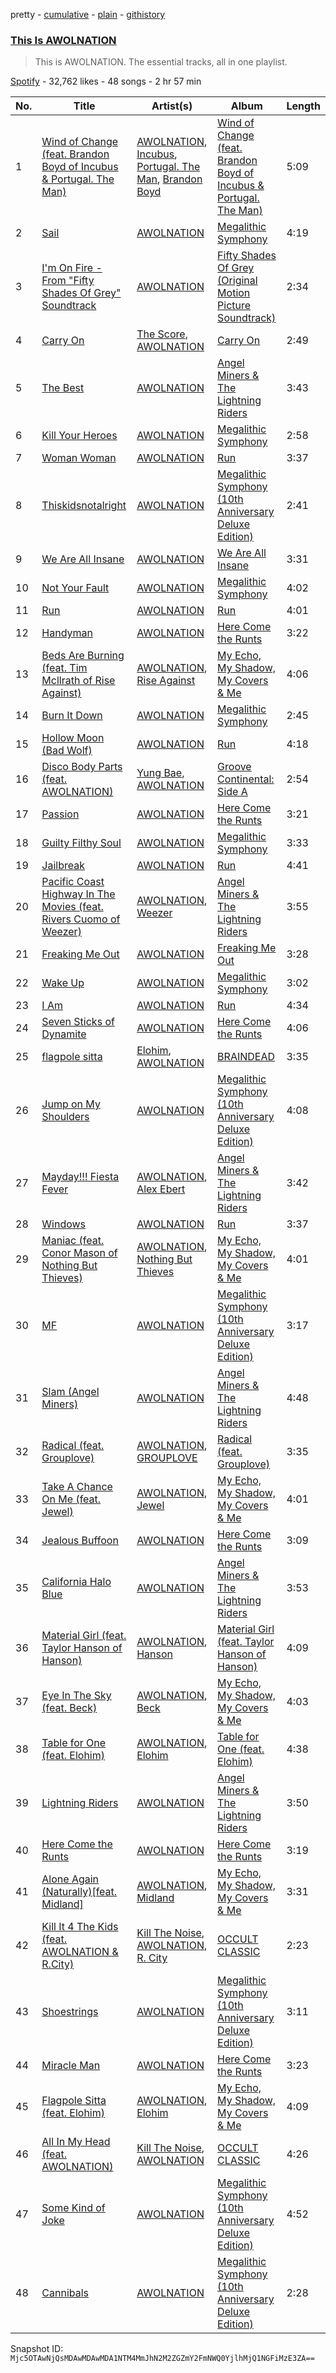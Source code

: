 pretty - [cumulative](/playlists/cumulative/37i9dQZF1DZ06evO2yLRw4.md) - [plain](/playlists/plain/37i9dQZF1DZ06evO2yLRw4) - [githistory](https://github.githistory.xyz/mackorone/spotify-playlist-archive/blob/main/playlists/plain/37i9dQZF1DZ06evO2yLRw4)

### [This Is AWOLNATION](https://open.spotify.com/playlist/37i9dQZF1DZ06evO2yLRw4)

> This is AWOLNATION\. The essential tracks, all in one playlist.

[Spotify](https://open.spotify.com/user/spotify) - 32,762 likes - 48 songs - 2 hr 57 min

| No. | Title | Artist(s) | Album | Length |
|---|---|---|---|---|
| 1 | [Wind of Change \(feat\. Brandon Boyd of Incubus & Portugal\. The Man\)](https://open.spotify.com/track/6dgniKsterTlem7d54gGjP) | [AWOLNATION](https://open.spotify.com/artist/4njdEjTnLfcGImKZu1iSrz), [Incubus](https://open.spotify.com/artist/3YcBF2ttyueytpXtEzn1Za), [Portugal\. The Man](https://open.spotify.com/artist/4kI8Ie27vjvonwaB2ePh8T), [Brandon Boyd](https://open.spotify.com/artist/0QmjlE852mAIaEt2IpBquO) | [Wind of Change \(feat\. Brandon Boyd of Incubus & Portugal\. The Man\)](https://open.spotify.com/album/5Nu3B843pAWSp8gOCcVxkx) | 5:09 |
| 2 | [Sail](https://open.spotify.com/track/7ueP5u2qkdZbIPN2YA6LR0) | [AWOLNATION](https://open.spotify.com/artist/4njdEjTnLfcGImKZu1iSrz) | [Megalithic Symphony](https://open.spotify.com/album/1fag8cnc5p4Umu4tRMAsLv) | 4:19 |
| 3 | [I'm On Fire \- From "Fifty Shades Of Grey" Soundtrack](https://open.spotify.com/track/71dvxqSL0JT3J4Uv2WdPJx) | [AWOLNATION](https://open.spotify.com/artist/4njdEjTnLfcGImKZu1iSrz) | [Fifty Shades Of Grey \(Original Motion Picture Soundtrack\)](https://open.spotify.com/album/4gnEi23PFBwHXT9rMqTsN5) | 2:34 |
| 4 | [Carry On](https://open.spotify.com/track/58hzFlHm1gKIJzRMSt0vWV) | [The Score](https://open.spotify.com/artist/2q3GG88dVwuQPF4FmySr9I), [AWOLNATION](https://open.spotify.com/artist/4njdEjTnLfcGImKZu1iSrz) | [Carry On](https://open.spotify.com/album/4JnL4N9xWOWrQIF7rCdEXH) | 2:49 |
| 5 | [The Best](https://open.spotify.com/track/1t4wa5r7E7oZ2D4G07JFsI) | [AWOLNATION](https://open.spotify.com/artist/4njdEjTnLfcGImKZu1iSrz) | [Angel Miners & The Lightning Riders](https://open.spotify.com/album/4lO7GONtjBvEqVDc5UQurZ) | 3:43 |
| 6 | [Kill Your Heroes](https://open.spotify.com/track/7LJF6AtijSniUJpmZTqKRj) | [AWOLNATION](https://open.spotify.com/artist/4njdEjTnLfcGImKZu1iSrz) | [Megalithic Symphony](https://open.spotify.com/album/1fag8cnc5p4Umu4tRMAsLv) | 2:58 |
| 7 | [Woman Woman](https://open.spotify.com/track/7oaBv3Bx1ySw1QOY0yUxzQ) | [AWOLNATION](https://open.spotify.com/artist/4njdEjTnLfcGImKZu1iSrz) | [Run](https://open.spotify.com/album/6yGp5e6Puhx155c8dQ8e6P) | 3:37 |
| 8 | [Thiskidsnotalright](https://open.spotify.com/track/0dGPGavyiPtOdAGGi11pt3) | [AWOLNATION](https://open.spotify.com/artist/4njdEjTnLfcGImKZu1iSrz) | [Megalithic Symphony \(10th Anniversary Deluxe Edition\)](https://open.spotify.com/album/5JNXvM5u7H04wj71hDLfux) | 2:41 |
| 9 | [We Are All Insane](https://open.spotify.com/track/2N175zTqPQhQ5FHOrgsW3h) | [AWOLNATION](https://open.spotify.com/artist/4njdEjTnLfcGImKZu1iSrz) | [We Are All Insane](https://open.spotify.com/album/5ymWKh4Tp382PsDDSimpNI) | 3:31 |
| 10 | [Not Your Fault](https://open.spotify.com/track/31hUonEmUsEVd0FMRv1s5r) | [AWOLNATION](https://open.spotify.com/artist/4njdEjTnLfcGImKZu1iSrz) | [Megalithic Symphony](https://open.spotify.com/album/1fag8cnc5p4Umu4tRMAsLv) | 4:02 |
| 11 | [Run](https://open.spotify.com/track/2wIC3jqtTK78zQMdj1DRLu) | [AWOLNATION](https://open.spotify.com/artist/4njdEjTnLfcGImKZu1iSrz) | [Run](https://open.spotify.com/album/6yGp5e6Puhx155c8dQ8e6P) | 4:01 |
| 12 | [Handyman](https://open.spotify.com/track/2o2RDduVgudcGSLrFaV1D0) | [AWOLNATION](https://open.spotify.com/artist/4njdEjTnLfcGImKZu1iSrz) | [Here Come the Runts](https://open.spotify.com/album/57zNKp8j0mG1rNtbEVkLMV) | 3:22 |
| 13 | [Beds Are Burning \(feat\. Tim Mcllrath of Rise Against\)](https://open.spotify.com/track/0yTSj2rIX1OeYQJcunbi5N) | [AWOLNATION](https://open.spotify.com/artist/4njdEjTnLfcGImKZu1iSrz), [Rise Against](https://open.spotify.com/artist/6Wr3hh341P84m3EI8qdn9O) | [My Echo, My Shadow, My Covers & Me](https://open.spotify.com/album/7AERvdOdM3KBn5XaCs42dW) | 4:06 |
| 14 | [Burn It Down](https://open.spotify.com/track/4apfsISItA7UeoSZsw5DsB) | [AWOLNATION](https://open.spotify.com/artist/4njdEjTnLfcGImKZu1iSrz) | [Megalithic Symphony](https://open.spotify.com/album/1fag8cnc5p4Umu4tRMAsLv) | 2:45 |
| 15 | [Hollow Moon \(Bad Wolf\)](https://open.spotify.com/track/7cfr3F2jpzjwqL6ZhGfjtH) | [AWOLNATION](https://open.spotify.com/artist/4njdEjTnLfcGImKZu1iSrz) | [Run](https://open.spotify.com/album/6yGp5e6Puhx155c8dQ8e6P) | 4:18 |
| 16 | [Disco Body Parts \(feat\. AWOLNATION\)](https://open.spotify.com/track/4W0PnZs6I5KLx3lbPUwnI2) | [Yung Bae](https://open.spotify.com/artist/30FDJPN3RtwJZ20g5YGCRX), [AWOLNATION](https://open.spotify.com/artist/4njdEjTnLfcGImKZu1iSrz) | [Groove Continental: Side A](https://open.spotify.com/album/4f4Mgrjdn7P6SoSLV6SWHI) | 2:54 |
| 17 | [Passion](https://open.spotify.com/track/4WyDmwmeBdrGgJEQquZfz3) | [AWOLNATION](https://open.spotify.com/artist/4njdEjTnLfcGImKZu1iSrz) | [Here Come the Runts](https://open.spotify.com/album/57zNKp8j0mG1rNtbEVkLMV) | 3:21 |
| 18 | [Guilty Filthy Soul](https://open.spotify.com/track/3nyvjKrxPNMnX4GtXIbLJk) | [AWOLNATION](https://open.spotify.com/artist/4njdEjTnLfcGImKZu1iSrz) | [Megalithic Symphony](https://open.spotify.com/album/1fag8cnc5p4Umu4tRMAsLv) | 3:33 |
| 19 | [Jailbreak](https://open.spotify.com/track/57UIoWO4bNtnrTRXHvHfbL) | [AWOLNATION](https://open.spotify.com/artist/4njdEjTnLfcGImKZu1iSrz) | [Run](https://open.spotify.com/album/6yGp5e6Puhx155c8dQ8e6P) | 4:41 |
| 20 | [Pacific Coast Highway In The Movies \(feat\. Rivers Cuomo of Weezer\)](https://open.spotify.com/track/0oS1aOj8pLkDV9bGp7j95G) | [AWOLNATION](https://open.spotify.com/artist/4njdEjTnLfcGImKZu1iSrz), [Weezer](https://open.spotify.com/artist/3jOstUTkEu2JkjvRdBA5Gu) | [Angel Miners & The Lightning Riders](https://open.spotify.com/album/4lO7GONtjBvEqVDc5UQurZ) | 3:55 |
| 21 | [Freaking Me Out](https://open.spotify.com/track/3I8U8BMugXc4ZGzAl5IkCc) | [AWOLNATION](https://open.spotify.com/artist/4njdEjTnLfcGImKZu1iSrz) | [Freaking Me Out](https://open.spotify.com/album/4zfYtnA9PxMK3daDkQrqpN) | 3:28 |
| 22 | [Wake Up](https://open.spotify.com/track/1G6veZVvJjrSwCytFAKVkb) | [AWOLNATION](https://open.spotify.com/artist/4njdEjTnLfcGImKZu1iSrz) | [Megalithic Symphony](https://open.spotify.com/album/1fag8cnc5p4Umu4tRMAsLv) | 3:02 |
| 23 | [I Am](https://open.spotify.com/track/31CgjKFR1pzFO5Im365rXB) | [AWOLNATION](https://open.spotify.com/artist/4njdEjTnLfcGImKZu1iSrz) | [Run](https://open.spotify.com/album/6yGp5e6Puhx155c8dQ8e6P) | 4:34 |
| 24 | [Seven Sticks of Dynamite](https://open.spotify.com/track/4Zpq56sTzSWbeO03WL6XBp) | [AWOLNATION](https://open.spotify.com/artist/4njdEjTnLfcGImKZu1iSrz) | [Here Come the Runts](https://open.spotify.com/album/57zNKp8j0mG1rNtbEVkLMV) | 4:06 |
| 25 | [flagpole sitta](https://open.spotify.com/track/2IIeiY0ZtqrJLnKZxuLGf1) | [Elohim](https://open.spotify.com/artist/6wKxOKEA3K6R2UZ3COLXEY), [AWOLNATION](https://open.spotify.com/artist/4njdEjTnLfcGImKZu1iSrz) | [BRAINDEAD](https://open.spotify.com/album/0ljZRCAuKCLVEhqfnw6Ygv) | 3:35 |
| 26 | [Jump on My Shoulders](https://open.spotify.com/track/6H8AKz5NlriFAJ2soLDfSa) | [AWOLNATION](https://open.spotify.com/artist/4njdEjTnLfcGImKZu1iSrz) | [Megalithic Symphony \(10th Anniversary Deluxe Edition\)](https://open.spotify.com/album/5JNXvM5u7H04wj71hDLfux) | 4:08 |
| 27 | [Mayday!!! Fiesta Fever](https://open.spotify.com/track/4Uu7xa2OnZsCRu5RN911na) | [AWOLNATION](https://open.spotify.com/artist/4njdEjTnLfcGImKZu1iSrz), [Alex Ebert](https://open.spotify.com/artist/1me05HW5s7TShHra5nN7uE) | [Angel Miners & The Lightning Riders](https://open.spotify.com/album/4lO7GONtjBvEqVDc5UQurZ) | 3:42 |
| 28 | [Windows](https://open.spotify.com/track/6eXfVpYZW6v0VhUaNAh3K9) | [AWOLNATION](https://open.spotify.com/artist/4njdEjTnLfcGImKZu1iSrz) | [Run](https://open.spotify.com/album/6yGp5e6Puhx155c8dQ8e6P) | 3:37 |
| 29 | [Maniac \(feat\. Conor Mason of Nothing But Thieves\)](https://open.spotify.com/track/2Qc4hOAjwrmqCtsZRhjzU3) | [AWOLNATION](https://open.spotify.com/artist/4njdEjTnLfcGImKZu1iSrz), [Nothing But Thieves](https://open.spotify.com/artist/1kDGbuxWknIKx4FlgWxiSp) | [My Echo, My Shadow, My Covers & Me](https://open.spotify.com/album/7AERvdOdM3KBn5XaCs42dW) | 4:01 |
| 30 | [MF](https://open.spotify.com/track/6LvMKoA7E62Z2DHJI65koP) | [AWOLNATION](https://open.spotify.com/artist/4njdEjTnLfcGImKZu1iSrz) | [Megalithic Symphony \(10th Anniversary Deluxe Edition\)](https://open.spotify.com/album/5JNXvM5u7H04wj71hDLfux) | 3:17 |
| 31 | [Slam \(Angel Miners\)](https://open.spotify.com/track/7qVsMCptRS8tf4eIsQVHYR) | [AWOLNATION](https://open.spotify.com/artist/4njdEjTnLfcGImKZu1iSrz) | [Angel Miners & The Lightning Riders](https://open.spotify.com/album/4lO7GONtjBvEqVDc5UQurZ) | 4:48 |
| 32 | [Radical \(feat\. Grouplove\)](https://open.spotify.com/track/6x6tlwQoLddsOSdbaKDyx6) | [AWOLNATION](https://open.spotify.com/artist/4njdEjTnLfcGImKZu1iSrz), [GROUPLOVE](https://open.spotify.com/artist/3kVUvbeRdcrqQ3oHk5hPdx) | [Radical \(feat\. Grouplove\)](https://open.spotify.com/album/0oo9h3hC2wlz2JJAgbVST5) | 3:35 |
| 33 | [Take A Chance On Me \(feat\. Jewel\)](https://open.spotify.com/track/2QZpV3KZnDfqrvOfJNcvCY) | [AWOLNATION](https://open.spotify.com/artist/4njdEjTnLfcGImKZu1iSrz), [Jewel](https://open.spotify.com/artist/6FbDoZnMBTdhhhLuJBOOqP) | [My Echo, My Shadow, My Covers & Me](https://open.spotify.com/album/7AERvdOdM3KBn5XaCs42dW) | 4:01 |
| 34 | [Jealous Buffoon](https://open.spotify.com/track/6RwLKfndAAn4vr1AjN3UYd) | [AWOLNATION](https://open.spotify.com/artist/4njdEjTnLfcGImKZu1iSrz) | [Here Come the Runts](https://open.spotify.com/album/57zNKp8j0mG1rNtbEVkLMV) | 3:09 |
| 35 | [California Halo Blue](https://open.spotify.com/track/6YA5dsZtMM68VkEpbSSpcD) | [AWOLNATION](https://open.spotify.com/artist/4njdEjTnLfcGImKZu1iSrz) | [Angel Miners & The Lightning Riders](https://open.spotify.com/album/4lO7GONtjBvEqVDc5UQurZ) | 3:53 |
| 36 | [Material Girl \(feat\. Taylor Hanson of Hanson\)](https://open.spotify.com/track/7IyRPhyQIRoCSBnLNLbM36) | [AWOLNATION](https://open.spotify.com/artist/4njdEjTnLfcGImKZu1iSrz), [Hanson](https://open.spotify.com/artist/0SdiiPkr02EUdekHZJkt58) | [Material Girl \(feat\. Taylor Hanson of Hanson\)](https://open.spotify.com/album/5nfPvmgxIqQnGR8J9n8WUh) | 4:09 |
| 37 | [Eye In The Sky \(feat\. Beck\)](https://open.spotify.com/track/4JxXyhC4FAALmp7uXrmsrG) | [AWOLNATION](https://open.spotify.com/artist/4njdEjTnLfcGImKZu1iSrz), [Beck](https://open.spotify.com/artist/3vbKDsSS70ZX9D2OcvbZmS) | [My Echo, My Shadow, My Covers & Me](https://open.spotify.com/album/7AERvdOdM3KBn5XaCs42dW) | 4:03 |
| 38 | [Table for One \(feat\. Elohim\)](https://open.spotify.com/track/7fE5PFt7j1aNGdCEM89qxN) | [AWOLNATION](https://open.spotify.com/artist/4njdEjTnLfcGImKZu1iSrz), [Elohim](https://open.spotify.com/artist/6wKxOKEA3K6R2UZ3COLXEY) | [Table for One \(feat\. Elohim\)](https://open.spotify.com/album/6Vh3fdmfzij1qT1KVHapZQ) | 4:38 |
| 39 | [Lightning Riders](https://open.spotify.com/track/2X18YLYhIFqwKXFsYAy4if) | [AWOLNATION](https://open.spotify.com/artist/4njdEjTnLfcGImKZu1iSrz) | [Angel Miners & The Lightning Riders](https://open.spotify.com/album/4lO7GONtjBvEqVDc5UQurZ) | 3:50 |
| 40 | [Here Come the Runts](https://open.spotify.com/track/5HWpx5Pjj9wFROhreH612d) | [AWOLNATION](https://open.spotify.com/artist/4njdEjTnLfcGImKZu1iSrz) | [Here Come the Runts](https://open.spotify.com/album/57zNKp8j0mG1rNtbEVkLMV) | 3:19 |
| 41 | [Alone Again \(Naturally\)\[feat\. Midland\]](https://open.spotify.com/track/6HUr7QGTosidqNFHTsASCC) | [AWOLNATION](https://open.spotify.com/artist/4njdEjTnLfcGImKZu1iSrz), [Midland](https://open.spotify.com/artist/1DTZRmlVZBxx2wRQBtx6yi) | [My Echo, My Shadow, My Covers & Me](https://open.spotify.com/album/7AERvdOdM3KBn5XaCs42dW) | 3:31 |
| 42 | [Kill It 4 The Kids \(feat\. AWOLNATION & R.City\)](https://open.spotify.com/track/1ZsURRKj1wHUeQq6kZze8S) | [Kill The Noise](https://open.spotify.com/artist/3qnMl4DHT4gndzFAcG4FlM), [AWOLNATION](https://open.spotify.com/artist/4njdEjTnLfcGImKZu1iSrz), [R\. City](https://open.spotify.com/artist/4TH4BHy0LdBi3dpBW4P2UX) | [OCCULT CLASSIC](https://open.spotify.com/album/2xCNIURBZpbjPLoaxSRujw) | 2:23 |
| 43 | [Shoestrings](https://open.spotify.com/track/0QvqrTGC7FSolbg8rQbHGa) | [AWOLNATION](https://open.spotify.com/artist/4njdEjTnLfcGImKZu1iSrz) | [Megalithic Symphony \(10th Anniversary Deluxe Edition\)](https://open.spotify.com/album/5JNXvM5u7H04wj71hDLfux) | 3:11 |
| 44 | [Miracle Man](https://open.spotify.com/track/6yE6AL3D5lq25jtTAESkVu) | [AWOLNATION](https://open.spotify.com/artist/4njdEjTnLfcGImKZu1iSrz) | [Here Come the Runts](https://open.spotify.com/album/57zNKp8j0mG1rNtbEVkLMV) | 3:23 |
| 45 | [Flagpole Sitta \(feat\. Elohim\)](https://open.spotify.com/track/5KcdcUuL8YI3PqeQIvJj2H) | [AWOLNATION](https://open.spotify.com/artist/4njdEjTnLfcGImKZu1iSrz), [Elohim](https://open.spotify.com/artist/6wKxOKEA3K6R2UZ3COLXEY) | [My Echo, My Shadow, My Covers & Me](https://open.spotify.com/album/7AERvdOdM3KBn5XaCs42dW) | 4:09 |
| 46 | [All In My Head \(feat\. AWOLNATION\)](https://open.spotify.com/track/0HQrTFhNkxL1EQdOiN0ZFf) | [Kill The Noise](https://open.spotify.com/artist/3qnMl4DHT4gndzFAcG4FlM), [AWOLNATION](https://open.spotify.com/artist/4njdEjTnLfcGImKZu1iSrz) | [OCCULT CLASSIC](https://open.spotify.com/album/2xCNIURBZpbjPLoaxSRujw) | 4:26 |
| 47 | [Some Kind of Joke](https://open.spotify.com/track/2VlHWRniOo0XzzXOfovzIA) | [AWOLNATION](https://open.spotify.com/artist/4njdEjTnLfcGImKZu1iSrz) | [Megalithic Symphony \(10th Anniversary Deluxe Edition\)](https://open.spotify.com/album/5JNXvM5u7H04wj71hDLfux) | 4:52 |
| 48 | [Cannibals](https://open.spotify.com/track/7lGDiKxrmodlgNvzjZOtws) | [AWOLNATION](https://open.spotify.com/artist/4njdEjTnLfcGImKZu1iSrz) | [Megalithic Symphony \(10th Anniversary Deluxe Edition\)](https://open.spotify.com/album/5JNXvM5u7H04wj71hDLfux) | 2:28 |

Snapshot ID: `Mjc5OTAwNjQsMDAwMDAwMDA1NTM4MmJhN2M2ZGZmY2FmNWQ0YjlhMjQ1NGFiMzE3ZA==`
